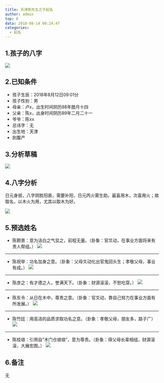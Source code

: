 ```yaml
---
title: 天津陈先生之子起名
author: admin
top: 0
data: 2018-08-14 00:24:47
categories: 
  - 起名
---
```

## 1.孩子的八字

![](http://fs-image.pull.net.cn/18-8-13/48572694.jpg!800)

## 2.已知条件

- 孩子生辰：2018年8月12日09:01分
- 孩子性别：男
- 母亲：卢x，出生时间阴历88年腊月十四
- 父亲：陈x，出身时间阴历89年二月二十一
- 爷爷：陈xx
- 忌讳字：无
- 出生地：天津
- 剖腹产

## 3.分析草稿

![](http://fs-image.pull.net.cn/18-8-13/15967654.jpg)

## 4.八字分析
日元身弱，八字阴胜阳衰，需要补阳，日元丙火需生助。最喜用木，次喜用火；故取名，以木火为用，尤其以取木为好。

![](http://fs-image.pull.net.cn/18-8-13/63915201.jpg)


## 5.预选姓名
- 陈颢景：意为洁白之气显之，前程无量。（卦象：官爻动，在事业方面将来有贵人帮组。）
![](http://fs-image.pull.net.cn/18-8-13/88494951.jpg)

----


- 陈祝举：功名加身之意。（卦象：父母爻动化出官鬼回头生；孝敬父母，事业有成。）
![](http://fs-image.pull.net.cn/18-8-13/59825092.jpg)

----

- 陈彦之：有才德之人，誉满天下。（卦象：财源滚滚，不愁吃穿。）
![](http://fs-image.pull.net.cn/18-8-13/30586528.jpg)

----

- 陈东令：从日在木中，尊贵之意。（卦象：官爻动，靠自己努力在事业方面有所发展。）
![](http://fs-image.pull.net.cn/18-8-13/62406344.jpg)

----

- 陈竹廷：用高洁的品质求取功名之意。（卦象：孝敬父母，朋友多，路子广）
![](http://fs-image.pull.net.cn/18-8-13/34312183.jpg)

----

- 陈桂琅：引用自“木门仓琅琅”，意为尊贵。（卦象：得父母长辈相组，财源滚滚，大展宏图。）
![](http://fs-image.pull.net.cn/18-8-13/43485423.jpg)


## 6.备注
无
